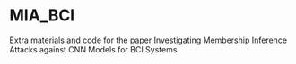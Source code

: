 # MIA_BCI
Extra materials and code for the paper Investigating Membership Inference Attacks against CNN Models for BCI Systems
